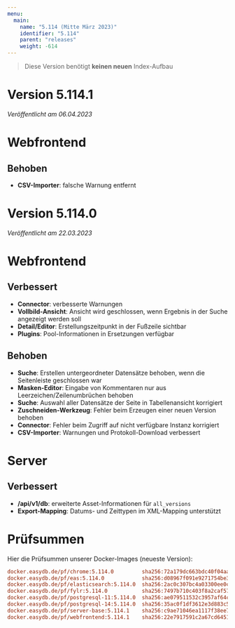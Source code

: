 ```yaml
---
menu:
  main:
    name: "5.114 (Mitte März 2023)"
    identifier: "5.114"
    parent: "releases"
    weight: -614
---
```



> Diese Version benötigt **keinen neuen** Index-Aufbau


# Version 5.114.1

*Veröffentlicht am 06.04.2023*

# Webfrontend

## Behoben

* **CSV-Importer**: falsche Warnung entfernt

# Version 5.114.0

*Veröffentlicht am 22.03.2023*

# Webfrontend

## Verbessert

* **Connector**: verbesserte Warnungen
* **Vollbild-Ansicht**: Ansicht wird geschlossen, wenn Ergebnis in der Suche angezeigt werden soll
* **Detail/Editor**: Erstellungszeitpunkt in der Fußzeile sichtbar
* **Plugins**: Pool-Informationen in Ersetzungen verfügbar

## Behoben

* **Suche**: Erstellen untergeordneter Datensätze behoben, wenn die Seitenleiste geschlossen war
* **Masken-Editor**: Eingabe von Kommentaren nur aus Leerzeichen/Zeilenumbrüchen behoben
* **Suche**: Auswahl aller Datensätze der Seite in Tabellenansicht korrigiert
* **Zuschneiden-Werkzeug**: Fehler beim Erzeugen einer neuen Version behoben
* **Connector**: Fehler beim Zugriff auf nicht verfügbare Instanz korrigiert
* **CSV-Importer**: Warnungen und Protokoll-Download verbessert

# Server

## Verbessert

* **/api/v1/db**: erweiterte Asset-Informationen für `all_versions`
* **Export-Mapping**: Datums- und Zeittypen im XML-Mapping unterstützt

# Prüfsummen

Hier die Prüfsummen unserer Docker-Images (neueste Version):

```ini
docker.easydb.de/pf/chrome:5.114.0         sha256:72a179dc663bdc40f04aa0806f843b969e2964aa562354eb9bf1d4b175d285cc
docker.easydb.de/pf/eas:5.114.0            sha256:d08967f091e9271754be3bb8375b945dab43a499ffdad84fde72f7a49aafa63d
docker.easydb.de/pf/elasticsearch:5.114.0  sha256:2ac0c307bc4a03300ee0c149cae11872efa99d9a55816db952dfc965b0dd93d2
docker.easydb.de/pf/fylr:5.114.0           sha256:7497b710c403f8a2caf578becff863aa5c92eab8bad67ec394b9de0d4f23feb9
docker.easydb.de/pf/postgresql-11:5.114.0  sha256:ae079511532c3957af64c424da309655c978820a870a75cc46130b376a93f2c8
docker.easydb.de/pf/postgresql-14:5.114.0  sha256:35ac0f1df3612e3d883c56c04f74581fd74fbac6204e8c1ee7396e283142e4dc
docker.easydb.de/pf/server-base:5.114.1    sha256:c9ae71046ea1117f38ee728624e99e9b8ca63c4017bb4b098f1f5347f8695b61
docker.easydb.de/pf/webfrontend:5.114.1    sha256:22e7917591c2a67cd6451ecffc460a4af9d1b1eb8196c9c2b4d215ef9d2a3d67
```
